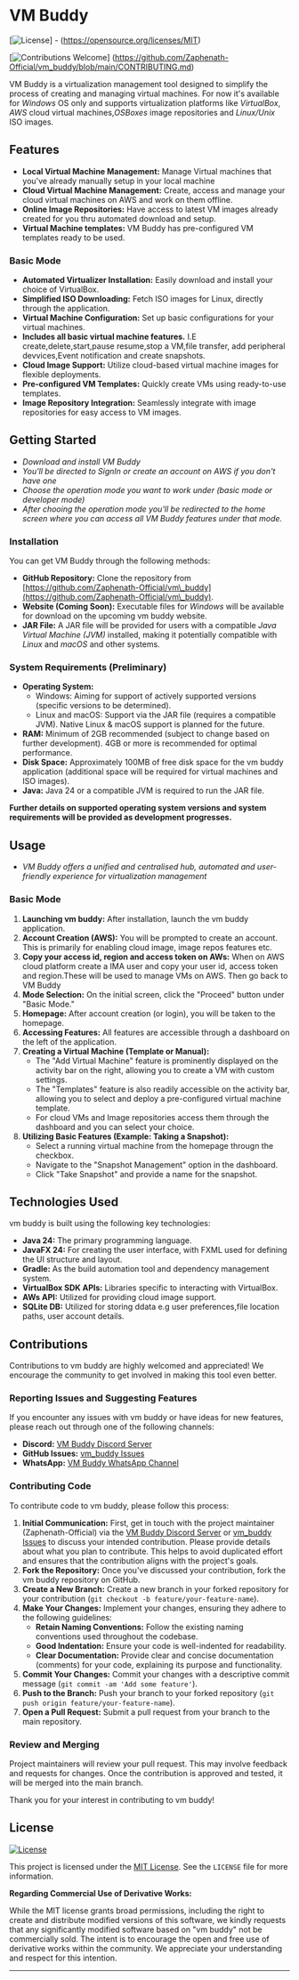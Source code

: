# VM Buddy

[![License](https://img.shields.io/badge/License-MIT-yellow.svg)] -  (https://opensource.org/licenses/MIT)

[![Contributions Welcome](https://img.shields.io/badge/Contributions-Welcome-brightgreen.svg)]
(https://github.com/Zaphenath-Official/vm_buddy/blob/main/CONTRIBUTING.md)

VM Buddy is a virtualization management tool designed to simplify the process of creating and managing virtual machines. For now it's available for *Windows* OS only and supports virtualization platforms like *VirtualBox*, *AWS* cloud virtual machines,*OSBoxes* image repositories and *Linux/Unix* ISO images.

## Features
* **Local Virtual Machine Management:** Manage Virtual machines that you've already manually setup in your local machine
* **Cloud Virtual Machine Management:** Create, access and manage your cloud virtual machines on AWS and work on them offline.
* **Online Image Repositories:** Have access to latest VM images already created for you thru automated download and setup.
* **Virtual Machine templates:** VM Buddy has pre-configured VM templates ready to be used.

### Basic Mode

* **Automated Virtualizer Installation:** Easily download and install your choice of VirtualBox.
* **Simplified ISO Downloading:** Fetch ISO images for Linux, directly through the application.
* **Virtual Machine Configuration:** Set up basic configurations for your virtual machines.
* **Includes all basic virtual machine features.** I.E create,delete,start,pause resume,stop a VM,file transfer, add peripheral devvices,Event notification and create snapshots.
* **Cloud Image Support:** Utilize cloud-based virtual machine images for flexible deployments.
* **Pre-configured VM Templates:** Quickly create VMs using ready-to-use templates.
* **Image Repository Integration:** Seamlessly integrate with image repositories for easy access to VM images.

## Getting Started
* *Download and install VM Buddy*
* *You'll be directed to SignIn or create an account on AWS if you don't have one*
* *Choose the operation mode you want to work under (basic mode or developer mode)*
* *After chooing the operation mode you'll be redirected to the home screen where you can access all VM Buddy features under that mode.*

### Installation

You can get VM Buddy through the following methods:

* **GitHub Repository:** Clone the repository from [https://github.com/Zaphenath-Official/vm\_buddy](https://github.com/Zaphenath-Official/vm\_buddy).
* **Website (Coming Soon):** Executable files for *Windows* will be available for download on the upcoming vm buddy website.
* **JAR File:** A JAR file will be provided for users with a compatible *Java Virtual Machine (JVM)* installed, making it potentially compatible with *Linux* and  *macOS* and other systems.

### System Requirements (Preliminary)

* **Operating System:**
    * Windows: Aiming for support of actively supported versions (specific versions to be determined).
    * Linux and macOS: Support via the JAR file (requires a compatible JVM). Native Linux & macOS support is planned for the future.
* **RAM:** Minimum of 2GB recommended (subject to change based on further development). 4GB or more is recommended for optimal performance.
* **Disk Space:** Approximately 100MB of free disk space for the vm buddy application (additional space will be required for virtual machines and ISO images).
* **Java:** Java 24 or a compatible JVM is required to run the JAR file.

**Further details on supported operating system versions and system requirements will be provided as development progresses.**

## Usage
* *VM Buddy offers a unified and centralised hub, automated and user-friendly experience for virtualization management*

### Basic Mode

1.  **Launching vm buddy:** After installation, launch the vm buddy application.
2.  **Account Creation (AWS):** You will be prompted to create an account. This is primarily for enabling cloud image, image repos features etc.
3.  **Copy your access id, region and access token on AWs:** When on AWS cloud platform create a IMA user and copy your user id, access token and region.These will be used to manage VMs on AWS. Then go back to VM Buddy
2.  **Mode Selection:** On the initial screen, click the "Proceed" button under "Basic Mode."
4.  **Homepage:** After account creation (or login), you will be taken to the homepage.
5.  **Accessing Features:** All features are accessible through a dashboard on the left of the application.
6.  **Creating a Virtual Machine (Template or Manual):**
    * The "Add Virtual Machine" feature is prominently displayed on the activity bar on the right, allowing you to create a VM with custom settings.
    * The "Templates" feature is also readily accessible on the activity bar, allowing you to select and deploy a pre-configured virtual machine template.
    * For cloud VMs and Image repositories access them through the dashboard and you can select your choice.
7.  **Utilizing Basic Features (Example: Taking a Snapshot):**
    * Select a running virtual machine from the homepage througn the checkbox.
    * Navigate to the "Snapshot Management" option in the dashboard.
    * Click "Take Snapshot" and provide a name for the snapshot.

## Technologies Used

vm buddy is built using the following key technologies:

* **Java 24:** The primary programming language.
* **JavaFX 24:** For creating the user interface, with FXML used for defining the UI structure and layout.
* **Gradle:** As the build automation tool and dependency management system.
* **VirtualBox SDK APIs:** Libraries specific to interacting with VirtualBox.
* **AWs API:** Utilized for providing cloud image support.
* **SQLite DB:** Utilized for storing ddata e.g user preferences,file location paths, user account details.

## Contributions

Contributions to vm buddy are highly welcomed and appreciated! We encourage the community to get involved in making this tool even better.

### Reporting Issues and Suggesting Features

If you encounter any issues with vm buddy or have ideas for new features, please reach out through one of the following channels:

* **Discord:** [VM Buddy Discord Server](https://discord.gg/myzJewcu)
* **GitHub Issues:** [vm\_buddy Issues](https://github.com/Zaphenath-Official/vm\_buddy/issues)
* **WhatsApp:** [VM Buddy WhatsApp Channel](https://whatsapp.com/channel/0029VbA8uQnGJP8ACG3YyX1v)

### Contributing Code

To contribute code to vm buddy, please follow this process:

1.  **Initial Communication:** First, get in touch with the project maintainer (Zaphenath-Official) via the [VM Buddy Discord Server](https://discord.gg/nJGGmvR7) or [vm\_buddy Issues](https://github.com/Zaphenath-Official/vm\_buddy/issues) to discuss your intended contribution. Please provide details about what you plan to contribute. This helps to avoid duplicated effort and ensures that the contribution aligns with the project's goals.
2.  **Fork the Repository:** Once you've discussed your contribution, fork the vm buddy repository on GitHub.
3.  **Create a New Branch:** Create a new branch in your forked repository for your contribution (`git checkout -b feature/your-feature-name`).
4.  **Make Your Changes:** Implement your changes, ensuring they adhere to the following guidelines:
    * **Retain Naming Conventions:** Follow the existing naming conventions used throughout the codebase.
    * **Good Indentation:** Ensure your code is well-indented for readability.
    * **Clear Documentation:** Provide clear and concise documentation (comments) for your code, explaining its purpose and functionality.
5.  **Commit Your Changes:** Commit your changes with a descriptive commit message (`git commit -am 'Add some feature'`).
6.  **Push to the Branch:** Push your branch to your forked repository (`git push origin feature/your-feature-name`).
7.  **Open a Pull Request:** Submit a pull request from your branch to the main repository.

### Review and Merging

Project maintainers will review your pull request. This may involve feedback and requests for changes. Once the contribution is approved and tested, it will be merged into the main branch.

Thank you for your interest in contributing to vm buddy!

## License

[![License](https://img.shields.io/badge/License-MIT-yellow.svg)](https://opensource.org/licenses/MIT)

This project is licensed under the [MIT License](LICENSE). See the `LICENSE` file for more information.

**Regarding Commercial Use of Derivative Works:**

While the MIT license grants broad permissions, including the right to create and distribute modified versions of this software, we kindly requests that any significantly modified software based on "vm buddy" not be commercially sold. The intent is to encourage the open and free use of derivative works within the community. We appreciate your understanding and respect for this intention.

---